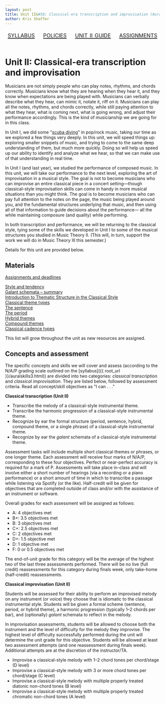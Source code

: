 ```yaml
---
layout: post
title: Unit II&#58; Classical-era transcription and improvisation (Aural Skills III)
author: Kris Shaffer
---
```


<div style="text-align: center; font-size: 1.75em; font-variant: small-caps"><a href="./auralskills3.html">syllabus</a>&nbsp;&nbsp;&nbsp;&nbsp;<a href="./policies.html">policies</a>&nbsp;&nbsp;&nbsp;&nbsp;<a href="./as3-unit2.html">unit ii guide</a>&nbsp;&nbsp;&nbsp;&nbsp;<a href="./as3-assign.html">assignments</a></div><br/>

# Unit II: Classical-era transcription and improvisation #

Musicians are not simply people who can play notes, rhythms, and chords correctly. Musicians know what they are hearing when they hear it, and they know when expectations are being played with. Musicians can verbally describe what they hear, can mimic it, notate it, riff on it. Musicians can play all the notes, rhythms, and chords correctly, while still paying attention to what they hear, what is coming next, what is going wrong, and adjust their performance accordingly. This is the kind of musicianship we are going for in this class.

In Unit I, we did some "[scuba diving](http://www.flipcamp.org/engagingstudents2/essays/alegant.html)" in pop/rock music, taking our time as we explored a few things very deeply. In this unit, we will speed things up: exploring smaller snippets of music, and trying to come to the same deep understanding of them, but much more quickly. Doing so will help us speed up our ability to identify and analyze what we hear, so that we can make use of that understanding in real time. 

In Unit I (and last year), we studied the performance of composed music. In this unit, we will take our performance to the next level, exploring the art of improvisation in a musical style. The goal is not to become musicians who can improvise an entire classical piece in a concert setting—though classical-style improvisation skills can come in handy in more musical situations than you might think. The goal is to become musicians who can pay full attention to the notes on the page, the music being played around you, and the fundamental structures underlying that music, and then using all of that information to guide decisions about the performance— all the while maintaining composure (and quality) while performing.

In both transcription and performance, we will be returning to the classical style, tying some of the skills we developed in Unit I to some of the musical structures you studied in Music Theory II. (This will, in turn, support the work we will do in Music Theory III this semester.)

Details for this unit are provided below.

## Materials ##

[Assignments and deadlines](as3-assign.html)

[Style and tendency](http://openmusictheory.com/tendency.html)  
[Galant schemata – summary](http://openmusictheory.com/schemataSummary.html)  
[Introduction to Thematic Structure in the Classical Style](http://openmusictheory.com/thematicStructureInTheClassicalStyle.html)  
[Classical theme types](http://openmusictheory.com/classicalThemes.html)  
[The sentence](http://openmusictheory.com/sentence.html)  
[The period](http://openmusictheory.com/period.html)  
[Hybrid themes](http://openmusictheory.com/hybridThemes.html)  
[Compound themes](http://openmusictheory.com/compoundThemes.html)  
[Classical cadence types](http://openmusictheory.com/cadenceTypes.html)  


This list will grow throughout the unit as new resources are assigned.


## Concepts and assessment ##

The specific concepts and skills we will cover and assess (according to the N/A/P grading scale outlined on the [syllabus]({{ root_url }}/auralskills3.html)) are divided into two categories: *classical transcription* and *classical improvisation*. They are listed below, followed by assessment criteria. Read all concept/skill objectives as "I can . . ."

**Classical transcription (Unit II)**

- Transcribe the melody of a classical-style instrumental theme.  
- Transcribe the harmonic progression of a classical-style instrumental theme.  
- Recognize by ear the formal structure (period, sentence, hybrid, compound theme, or a single phrase) of a classical-style instrumental theme.  
- Recognize by ear the *galant* schemata of a classical-style instrumental theme.  

Assessment tasks will include multiple short classical themes or phrases, or one longer theme. Each assessment will receive four marks of N/A/P, corresponding to these four objectives. Perfect or near-perfect accuracy is required for a mark of P. Assessments will take place in-class and will involve either a short number of hearings (via a recording or a piano performance) or a short amount of time in which to transcribe a passage while listening via Spotify (or the like). Half-credit will be given for objectives that are completed outside of class and/or with the assistance of an instrument or software.

Overall grades for each assessment will be assigned as follows:

- A: 4 objectives met  
- B+: 3.5 objectives met  
- B: 3 objectives met  
- C+: 2.5 objectives met  
- C: 2 objectives met  
- D+: 1.5 objective met  
- D: 1 objective met  
- F: 0 or 0.5 objectives met

The end-of-unit grade for this category will be the average of the highest two of the last three assessments performed. There will be no live (full credit) reassessments for this category during finals week, only take-home (half-credit) reassessments.

**Classical improvisation (Unit II)**

Students will be assessed for their ability to perform an improvised melody on any instrument (or voice) they choose that is idiomatic to the classical instrumental style. Students will be given a formal scheme (sentence, period, or hybrid theme), a harmonic progression (typically 1–2 chords per bar), and (optionally) *galant* schemata to reflect in the melody.

In improvisation assessments, students will be allowed to choose both the instrument and the level of difficulty for the melody they improvise. The highest level of difficulty successfully performed during the unit will determine the unit grade for this objective. Students will be allowed at least two assessment attempts (and one reassessment during finals week). Additional attempts are at the discretion of the instructor/TA.

- Improvise a classical-style melody with 1–2 chord tones per chord/stage (D level)  
- Improvise a classical-style melody with 3 or more chord tones per chord/stage (C level)  
- Improvise a classical-style melody with multiple properly treated diatonic non-chord tones (B level)  
- Improvise a classical-style melody with multiple properly treated chromatic non-chord tones (A level)
